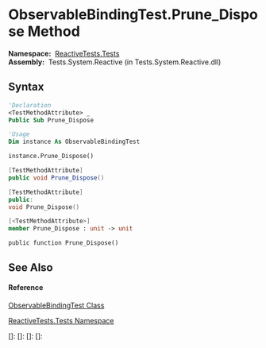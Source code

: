 # ObservableBindingTest.Prune\_Dispose Method

**Namespace:**  [ReactiveTests.Tests](ReactiveTests.Tests\ReactiveTests.Tests.md)  
**Assembly:**  Tests.System.Reactive (in Tests.System.Reactive.dll)

## Syntax

```vb
'Declaration
<TestMethodAttribute> _
Public Sub Prune_Dispose
```

```vb
'Usage
Dim instance As ObservableBindingTest

instance.Prune_Dispose()
```

```csharp
[TestMethodAttribute]
public void Prune_Dispose()
```

```c++
[TestMethodAttribute]
public:
void Prune_Dispose()
```

```fsharp
[<TestMethodAttribute>]
member Prune_Dispose : unit -> unit 
```

```jscript
public function Prune_Dispose()
```

## See Also

#### Reference

[ObservableBindingTest Class](ObservableBindingTest\ObservableBindingTest.md)

[ReactiveTests.Tests Namespace](ReactiveTests.Tests\ReactiveTests.Tests.md)

[]: 
[]: 
[]: 
[]: 